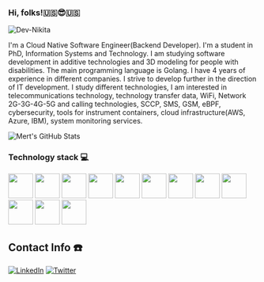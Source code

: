 ### Hi, folks!🇺🇸😎🇺🇸

<p align="left"> <img src="https://komarev.com/ghpvc/?username=Dev-Nikita&label=Profile%20views&color=0e75b6&style=flat" alt="Dev-Nikita" /> </p>

I'm a Cloud Native Software Engineer(Backend Developer). I'm a student in PhD, Information Systems and Technology.  I am studying software development in additive technologies and 3D modeling for people with disabilities. The main programming language is Golang. I have 4 years of experience in different companies. I strive to develop further in the direction of IT development. I study different technologies, I am interested in telecommunications technology, technology transfer data, WiFi, Network 2G-3G-4G-5G and calling technologies, SCCP, SMS, GSM, eBPF, cybersecurity, tools for instrument containers, cloud infrastructure(AWS, Azure, IBM), system monitoring services.

![Mert's GitHub Stats](https://github-readme-stats.vercel.app/api?username=Dev-Nikita&show_icons=true)


### Technology stack 💻

<code><a href="https://go.dev/" target="_blank"><img height="50" src="https://www.vectorlogo.zone/logos/golang/golang-ar21.svg"></a></code>
<code><a href="https://cloud.google.com/" target="_blank"><img height="50" src="https://www.vectorlogo.zone/logos/google_cloud/google_cloud-icon.svg"></a></code>
<code><a href="https://www.docker.com/" target="_blank"><img height="50" src="https://www.vectorlogo.zone/logos/docker/docker-ar21.svg"></a></code>
<code><a href="https://aws.amazon.com/" target="_blank"><img height="50" src="https://www.vectorlogo.zone/logos/amazon_aws/amazon_aws-ar21.svg"></a></code>
<code><a href="https://azure.microsoft.com/" target="_blank"><img height="50" src="https://www.vectorlogo.zone/logos/microsoft_azure/microsoft_azure-ar21.svg"></a></code>
<code><a href="https://kubernetes.io/" target="_blank"><img height="50" src="https://www.vectorlogo.zone/logos/kubernetes/kubernetes-ar21.svg"></a></code>
<code><a href="https://www.linuxfoundation.org/" target="_blank"><img height="50" src="https://www.vectorlogo.zone/logos/linuxfoundation/linuxfoundation-ar21.svg"></a></code>
<code><a href="https://www.hashicorp.com/" target="_blank"><img height="50" src="https://www.vectorlogo.zone/logos/hashicorp/hashicorp-ar21.svg"></a></code>
<code><a href="https://www.cncf.io/" target="_blank"><img height="50" src="https://www.vectorlogo.zone/logos/cncfio/cncfio-ar21.svg"></a></code>
<code><a href="https://www.ibm.com/cloud" target="_blank"><img height="50" src="https://www.vectorlogo.zone/logos/ibm/ibm-ar21.svg"></a></code>
<code><a href="https://docs.microsoft.com/tr-tr/dotnet/welcome" target="_blank"><img height="50" src="https://www.vectorlogo.zone/logos/dotnet/dotnet-ar21.svg"></a></code>
<code><a href="https://git-scm.com/" target="_blank"><img height="50" src="https://www.vectorlogo.zone/logos/git-scm/git-scm-ar21.svg"></a></code>

## Contact Info ☎️
[![LinkedIn](https://img.shields.io/badge/LinkedIn-grey?style=for-the-badge&logo=LinkedIn)](https://www.linkedin.com/in/nikita-t-788846197/)
[![Twitter](https://img.shields.io/twitter/url?logo=Twitter&style=for-the-badge&url=https%3A%2F%2Ftwitter.com%2FMrNikitaN)](https://twitter.com/MrNikitaN/)

